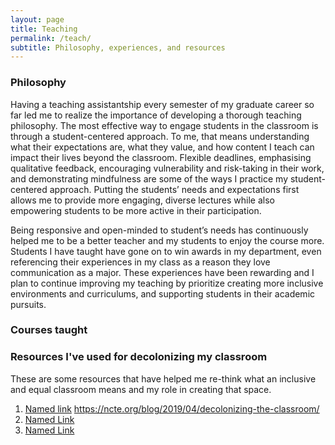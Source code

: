```yaml
---
layout: page
title: Teaching
permalink: /teach/
subtitle: Philosophy, experiences, and resources
---
```

### Philosophy ###
Having a teaching assistantship every semester of my graduate career so far led me to realize the importance of developing a thorough teaching philosophy. The most effective way to engage students in the classroom is through a student-centered approach. To me, that means understanding what their expectations are, what they value, and how content I teach can impact their lives beyond the classroom. Flexible deadlines, emphasising qualitative feedback, encouraging vulnerability and risk-taking in their work, and demonstrating mindfulness are some of the ways I practice my student-centered approach. Putting the students’ needs and expectations first allows me to provide more engaging, diverse lectures while also empowering students to be more active in their participation. 

Being responsive and open-minded to student’s needs has continuously helped me to be a better teacher and my students to enjoy the course more. Students I have taught have gone on to win awards in my department, even referencing their experiences in my class as a reason they love communication as a major. 
These experiences have been rewarding and I plan to continue improving my teaching by prioritize creating more inclusive environments and curriculums, and supporting students in their academic pursuits.

### Courses taught ###

### Resources I've used for decolonizing my classroom ###
These are some resources that have helped me re-think what an inclusive and equal classroom means and my role in creating that space.

1. [Named link](https://ncte.org/blog/2019/04/decolonizing-the-classroom/ "Step 1") https://ncte.org/blog/2019/04/decolonizing-the-classroom/
2. [Named Link](https://liberatedgenius.com/2018/decolonize-your-syllabus/ "Decolonize your syllabus")
3. [Named Link](https://www.insidehighered.com/advice/2020/02/19/practical-steps-toward-more-inclusive-teaching-opinion "Inclusive teaching")
